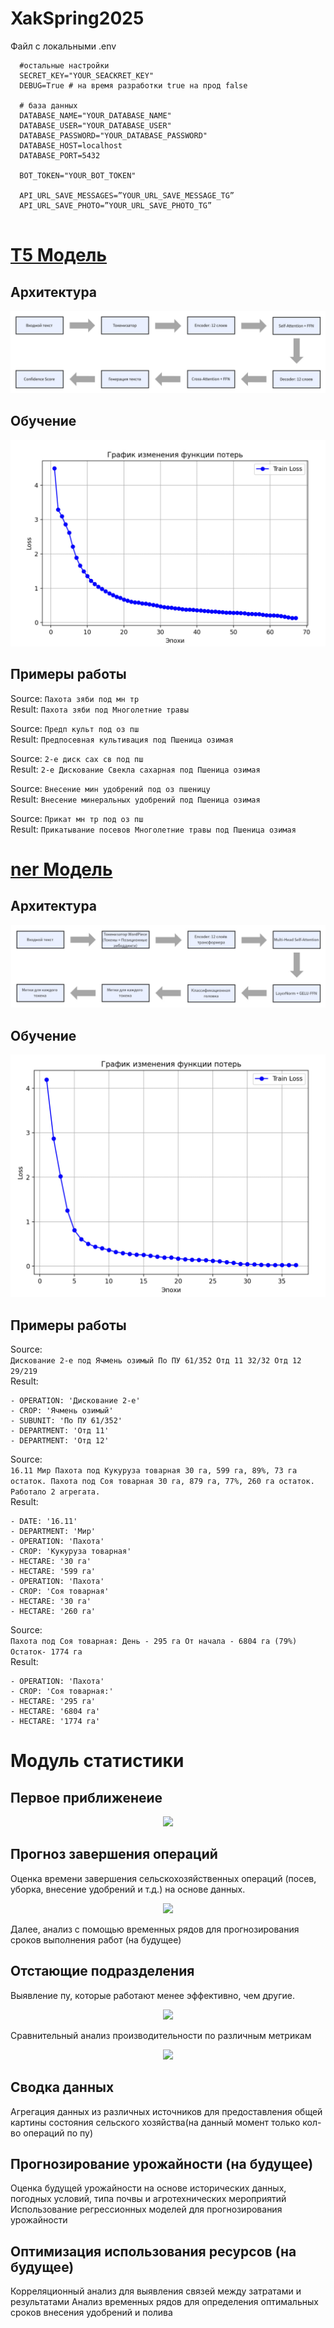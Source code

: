 # XakSpring2025

Файл с локальными .env 
```
  #остальные настройки
  SECRET_KEY="YOUR_SEACKRET_KEY"
  DEBUG=True # на время разработки true на прод false

  # база данных
  DATABASE_NAME="YOUR_DATABASE_NAME"
  DATABASE_USER="YOUR_DATABASE_USER"
  DATABASE_PASSWORD="YOUR_DATABASE_PASSWORD"
  DATABASE_HOST=localhost
  DATABASE_PORT=5432

  BOT_TOKEN="YOUR_BOT_TOKEN"

  API_URL_SAVE_MESSAGES=”YOUR_URL_SAVE_MESSAGE_TG”
  API_URL_SAVE_PHOTO=”YOUR_URL_SAVE_PHOTO_TG”


```

# [T5 Модель](https://huggingface.co/RimasZzz/agriculture_text_transform_model)
## Архитектура
<p align="center">
  <img src="./server/xakatonDRF/T5_model/assets/model_architecturejpg.jpg">
</p>

## Обучение
<p align="center">
  <img src="./server/xakatonDRF/T5_model/assets/trainLoss.jpg">
</p>

## Примеры работы
Source: `Пахота зяби под мн тр`<br>
Result: `Пахота зяби под Многолетние травы`

Source: `Предп культ под оз пш`<br>
Result: `Предпосевная культивация под Пшеница озимая`

Source: `2-е диск сах св под пш`<br>
Result: `2-е Дискование Свекла сахарная под Пшеница озимая`

Source: `Внесение мин удобрений под оз пшеницу`<br>
Result: `Внесение минеральных удобрений под Пшеница озимая`

Source: `Прикат мн тр под оз пш`<br>
Result: `Прикатывание посевов Многолетние травы под Пшеница озимая`

# [ner Модель](https://huggingface.co/RimasZzz/agriculture_bert-base-multilingual-cased/blob)
## Архитектура
<p align="center">
  <img src="./server/xakatonDRF/ner_model/assets/model_architecturejpg.jpg">
</p>

## Обучение
<p align="center">
  <img src="./server/xakatonDRF/ner_model/assets/trainLoss.jpg">
</p>

## Примеры работы
Source: <br>
```Дискование 2-е под Ячмень озимый По ПУ 61/352 Отд 11 32/32 Отд 12 29/219```<br>
Result:
```
- OPERATION: 'Дискование 2-е'
- CROP: 'Ячмень озимый'
- SUBUNIT: 'По ПУ 61/352'
- DEPARTMENT: 'Отд 11'
- DEPARTMENT: 'Отд 12'
```

Source: <br>
```16.11 Мир Пахота под Кукуруза товарная 30 га, 599 га, 89%, 73 га остаток. Пахота под Соя товарная 30 га, 879 га, 77%, 260 га остаток. Работало 2 агрегата.```<br>
Result:
```
- DATE: '16.11'
- DEPARTMENT: 'Мир'
- OPERATION: 'Пахота'
- CROP: 'Кукуруза товарная'
- HECTARE: '30 га'
- HECTARE: '599 га'
- OPERATION: 'Пахота'
- CROP: 'Соя товарная'
- HECTARE: '30 га'
- HECTARE: '260 га'
```

Source: <br>
```Пахота под Соя товарная: День - 295 га От начала - 6804 га (79%) Остаток- 1774 га```<br>
Result:
```
- OPERATION: 'Пахота'
- CROP: 'Соя товарная:'
- HECTARE: '295 га'
- HECTARE: '6804 га'
- HECTARE: '1774 га'
```

# Модуль статистики
## Первое приближенеие
<p align="center">
  <img src="ner_model/analysis/analysis_1.jpg">
</p>

## Прогноз завершения операций

Оценка времени завершения сельскохозяйственных операций (посев, уборка, внесение удобрений и т.д.) на основе данных.

<p align="center">
  <img src="ner_model/analysis/analysis_2.png">
</p>

Далее, анализ с помощью временных рядов для прогнозирования сроков выполнения работ (на будущее)

## Отстающие подразделения

Выявление пу, которые работают менее эффективно, чем другие.

<p align="center">
  <img src="ner_model/analysis/analysis_3.png">
</p>

Сравнительный анализ производительности по различным метрикам

<p align="center">
  <img src="ner_model/analysis/analysis_4.png">
</p>

## Сводка данных
Агрегация данных из различных источников для предоставления общей картины состояния сельского хозяйства(на данный момент только кол-во операций по пу)

## Прогнозирование урожайности (на будущее)
Оценка будущей урожайности на основе исторических данных, погодных условий, типа почвы и агротехнических мероприятий
Использование регрессионных моделей для прогнозирования урожайности

## Оптимизация использования ресурсов (на будущее)
Корреляционный анализ для выявления связей между затратами и результатами
Анализ временных рядов для определения оптимальных сроков внесения удобрений и полива


